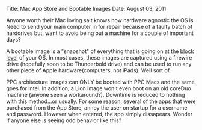 Title: Mac App Store and Bootable Images
Date: August 03, 2011

Anyone worth their Mac loving salt knows how hardware agnostic the OS is. Need
to send your main computer in for repair because of a faulty batch of
harddrives but, want to avoid being out a machine for a couple of important
days? 

A bootable image is a "snapshot" of everything that is going on at the [block
level](http://en.wikipedia.org/wiki/Block_\(data_storage\)) of your OS. In most
cases, these images are captured using a firewire drive (hopefully soon to be
Thunderbold drive) and can be used to run any other piece of Apple
hardware(computers, not iPads). Well sort of.

PPC architecture images can ONLY be booted with PPC Macs and the same goes for
Intel. In addition, a Lion image won't even boot on an old coreDuo machine
(anyone seen a workaround?). Downtime is reduced to nothing with this
method...or usually. For some reason, several of the apps that were purchased
from the App Store, annoy the user on startup for a username and password.
However when entered, the app simply dissapears. Wonder if anyone else is
seeing odd behavior like this?

